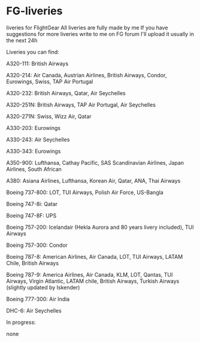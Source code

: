 # FG-liveries
liveries for FlightGear
All liveries are fully made by me
If you have suggestions for more liveries write to me on FG forum
I'll upload it usually in the next 24h

Liveries you can find:

A320-111: British Airways

A320-214: Air Canada, Austrian Airlines, British Airways, Condor, Eurowings, Swiss, TAP Air Portugal

A320-232: British Airways, Qatar, Air Seychelles

A320-251N: British Airways, TAP Air Portugal, Air Seychelles

A320-271N: Swiss, Wizz Air, Qatar

A330-203: Eurowings

A330-243: Air Seychelles

A330-343: Eurowings

A350-900: Lufthansa, Cathay Pacific, SAS Scandinavian Airlines, Japan Airlines, South African

A380: Asiana Airlines, Lufthansa, Korean Air, Qatar, ANA, Thai Airways

Boeing 737-800: LOT, TUI Airways, Polish Air Force, US-Bangla

Boeing 747-8i: Qatar

Boeing 747-8F: UPS

Boeing 757-200: Icelandair (Hekla Aurora and 80 years livery included), TUI Airways

Boeing 757-300: Condor

Boeing 787-8: American Airlines, Air Canada, LOT, TUI Airways, LATAM Chile, British Airways

Boeing 787-9: America Airlines, Air Canada, KLM, LOT, Qantas, TUI Airways, Virgin Atlantic, LATAM chile, British Airways, Turkish Airways (slightly updated by Iskender)

Boeing 777-300: Air India

DHC-6: Air Seychelles

In progress:

none
